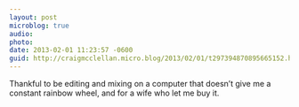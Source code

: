 ```yaml
---
layout: post
microblog: true
audio: 
photo: 
date: 2013-02-01 11:23:57 -0600
guid: http://craigmcclellan.micro.blog/2013/02/01/t297394870895665152.html
---
```

Thankful to be editing and mixing on a computer that doesn’t give me a constant rainbow wheel, and for a wife who let me buy it.
